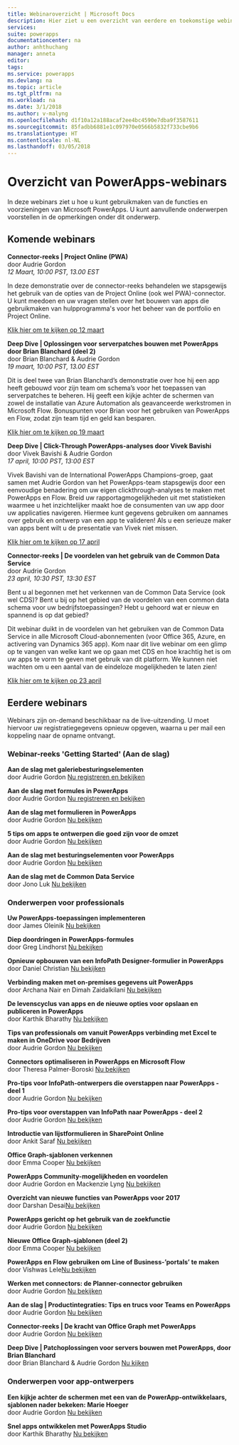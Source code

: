 ```yaml
---
title: Webinaroverzicht | Microsoft Docs
description: Hier ziet u een overzicht van eerdere en toekomstige webinars, inclusief tijd/datum en de besproken onderwerpen.
services: 
suite: powerapps
documentationcenter: na
author: anhthuchang
manager: anneta
editor: 
tags: 
ms.service: powerapps
ms.devlang: na
ms.topic: article
ms.tgt_pltfrm: na
ms.workload: na
ms.date: 3/1/2018
ms.author: v-malyng
ms.openlocfilehash: d1f10a12a188acaf2ee4bc4590e7dba9f3587611
ms.sourcegitcommit: 85fadbb6881e1c097970e0566b5832f733cbe9b6
ms.translationtype: HT
ms.contentlocale: nl-NL
ms.lasthandoff: 03/05/2018
---
```

# <a name="powerapps-webinar-listing"></a>Overzicht van PowerApps-webinars #
In deze webinars ziet u hoe u kunt gebruikmaken van de functies en voorzieningen van Microsoft PowerApps. U kunt aanvullende onderwerpen voorstellen in de opmerkingen onder dit onderwerp.

## <a name="upcoming-webinars"></a>Komende webinars ##
**Connector-reeks | Project Online (PWA)**
<br>door Audrie Gordon
<br>*12 Maart, 10:00 PST, 13.00 EST*

In deze demonstratie over de connector-reeks behandelen we stapsgewijs het gebruik van de opties van de Project Online (ook wel PWA)-connector. U kunt meedoen en uw vragen stellen over het bouwen van apps die gebruikmaken van hulpprogramma's voor het beheer van de portfolio en Project Online.

[Klik hier om te kijken op 12 maart](https://www.youtube.com/watch?v=oncGxlmFqy8)


**Deep Dive | Oplossingen voor serverpatches bouwen met PowerApps door Brian Blanchard (deel 2)**
<br>door Brian Blanchard & Audrie Gordon
<br>*19 maart, 10:00 PST, 13.00 EST*

Dit is deel twee van Brian Blanchard’s demonstratie over hoe hij een app heeft gebouwd voor zijn team om schema’s voor het toepassen van serverpatches te beheren. Hij geeft een kijkje achter de schermen van zowel de installatie van Azure Automation als geavanceerde werkstromen in Microsoft Flow. Bonuspunten voor Brian voor het gebruiken van PowerApps en Flow, zodat zijn team tijd en geld kan besparen.

[Klik hier om te kijken op 19 maart](https://www.youtube.com/watch?v=oncGxlmFqy8)

**Deep Dive | Click-Through PowerApps-analyses door Vivek Bavishi**
<br>door Vivek Bavishi & Audrie Gordon
<br>*17 april, 10:00 PST, 13:00 EST*

Vivek Bavishi van de International PowerApps Champions-groep, gaat samen met Audrie Gordon van het PowerApps-team stapsgewijs door een eenvoudige benadering om uw eigen clickthrough-analyses te maken met PowerApps en Flow. Breid uw rapportagmogelijkheden uit met statistieken waarmee u het inzichtelijker maakt hoe de consumenten van uw app door uw applicaties navigeren. Hiermee kunt gegevens gebruiken om aannames over gebruik en ontwerp van een app te valideren! Als u een serieuze maker van apps bent wilt u de presentatie van Vivek niet missen.

[Klik hier om te kijken op 17 april](https://www.youtube.com/watch?v=OM-rlhKJFTA)

**Connector-reeks | De voordelen van het gebruik van de Common Data Service**
<br>door Audrie Gordon
<br>*23 april, 10:30 PST, 13:30 EST*

Bent u al begonnen met het verkennen van de Common Data Service (ook wel CDS)? Bent u bij op het gebied van de voordelen van een common data schema voor uw bedrijfstoepassingen? Hebt u gehoord wat er nieuw en spannend is op dat gebied?

Dit webinar duikt in de voordelen van het gebruiken van de Common Data Service in alle Microsoft Cloud-abonnementen (voor Office 365, Azure, en activering van Dynamics 365 app). Kom naar dit live webinar om een glimp op te vangen van welke kant we op gaan met CDS en hoe krachtig het is om uw apps te vorm te geven met gebruik van dit platform. We kunnen niet wachten om u een aantal van de eindeloze mogelijkheden te laten zien!

[Klik hier om te kijken op 23 april](https://www.youtube.com/watch?v=JY8r46HnHoI)

## <a name="past-webinars"></a>Eerdere webinars ##
Webinars zijn on-demand beschikbaar na de live-uitzending. U moet hiervoor uw registratiegegevens opnieuw opgeven, waarna u per mail een koppeling naar de opname ontvangt.

### <a name="getting-started-webinar-series"></a>Webinar-reeks 'Getting Started' (Aan de slag) ###
**Aan de slag met galeriebesturingselementen**
<br>door Audrie Gordon [Nu registreren en bekijken](https://info.microsoft.com/US-EAD-WBNR-FY17-02Feb-28-GettingStartedwithPowerAppsGalleries300759_01Registration-ForminBody.html)

**Aan de slag met formules in PowerApps** 
<br>door Audrie Gordon [Nu registreren en bekijken](https://info.microsoft.com/US-EAD-WBNR-FY17-03Mar-14-GettingStartedwithPowerAppsFormulas300770_01Registration-ForminBody.html)

**Aan de slag met formulieren in PowerApps**
<br>door Audrie Gordon [Nu bekijken](https://www.youtube.com/watch?v=WnuwLkNbWk4)

**5 tips om apps te ontwerpen die goed zijn voor de omzet**
<br>door Audrie Gordon [Nu bekijken](https://www.youtube.com/watch?v=Ql-pK9ixKxw)

**Aan de slag met besturingselementen voor PowerApps**
<br>door Audrie Gordon [Nu bekijken](https://www.youtube.com/watch?v=lUo0DXvJENI)

**Aan de slag met de Common Data Service**
<br>door Jono Luk [Nu bekijken](https://info.microsoft.com/US-PowerBI-WBNR-FY17-04Apr-18-GettingStartedwiththeCommonDataServices312618_01Registration-ForminBody.html)

### <a name="pro-topics"></a>Onderwerpen voor professionals ###
**Uw PowerApps-toepassingen implementeren**
<br>door James Oleinik [Nu bekijken](https://www.youtube.com/watch?v=LF49hFB14Cs)

**Diep doordringen in PowerApps-formules**
<br>door Greg Lindhorst [Nu bekijken](https://www.youtube.com/watch?v=PuePMMuj5ps)

**Opnieuw opbouwen van een InfoPath Designer-formulier in PowerApps**
<br>door Daniel Christian [Nu bekijken](https://www.youtube.com/watch?v=ohQcxcVZSK4)

**Verbinding maken met on-premises gegevens uit PowerApps**
<br>door Archana Nair en Dimah Zaidalkilani [Nu bekijken](https://www.youtube.com/watch?v=YBdO2MAulx8)

**De levenscyclus van apps en de nieuwe opties voor opslaan en publiceren in PowerApps**
<br>door Karthik Bharathy [Nu bekijken](https://www.youtube.com/watch?v=Np3DXBQvq2I)

**Tips van professionals om vanuit PowerApps verbinding met Excel te maken in OneDrive voor Bedrijven**
<br>door Audrie Gordon [Nu bekijken](https://www.youtube.com/watch?v=WPhux5_3Sfs)

**Connectors optimaliseren in PowerApps en Microsoft Flow**
<br>door Theresa Palmer-Boroski [Nu bekijken](https://www.youtube.com/watch?v=6jwt4qXA2IQ)

**Pro-tips voor InfoPath-ontwerpers die overstappen naar PowerApps - deel 1**
<br>door Audrie Gordon [Nu bekijken](https://www.youtube.com/watch?v=EZ09dRuiWLw)

**Pro-tips voor overstappen van InfoPath naar PowerApps - deel 2**
<br>door Audrie Gordon [Nu bekijken](https://www.youtube.com/watch?v=Bm2XePxLcSM)

**Introductie van lijstformulieren in SharePoint Online**
<br>door Ankit Saraf [Nu bekijken](https://www.youtube.com/watch?v=3dCwg6wtViI)

**Office Graph-sjablonen verkennen**
<br>door Emma Cooper [Nu bekijken](https://www.youtube.com/watch?v=SwLNN3tPVNs)

**PowerApps Community-mogelijkheden en voordelen**
<br> door Audrie Gordon en Mackenzie Lyng [Nu bekijken](https://www.youtube.com/watch?v=MTIkTPUgDSY)

**Overzicht van nieuwe functies van PowerApps voor 2017**
<br>door Darshan Desai[Nu bekijken](https://www.youtube.com/watch?v=XFMh8-zLkEM)

**PowerApps gericht op het gebruik van de zoekfunctie**
<br>door Audrie Gordon [Nu bekijken](https://www.youtube.com/watch?v=uTPtNaSK_gc)

**Nieuwe Office Graph-sjablonen (deel 2)**
<br>door Emma Cooper [Nu bekijken](https://www.youtube.com/watch?v=9PopTeLdpmU)

**PowerApps en Flow gebruiken om Line of Business-’portals’ te maken**
<br>door Vishwas Lele[Nu bekijken](http://www.youtube.com/watch?v=eSMAAFHK44c)

**Werken met connectors: de Planner-connector gebruiken**
<br> door Audrie Gordon [Nu bekijken](https://www.youtube.com/watch?v=NBPL9Uw7qzg)

**Aan de slag | Productintegraties: Tips en trucs voor Teams en PowerApps**
<br>door Audrie Gordon [Nu bekijken](https://www.youtube.com/watch?v=obBQk-aSElI)

**Connector-reeks | De kracht van Office Graph met PowerApps**
<br>door Audrie Gordon [Nu bekijken](https://www.youtube.com/watch?v=AOGGyoElGaQ)

**Deep Dive | Patchoplossingen voor servers bouwen met PowerApps, door Brian Blanchard**
<br>door Brian Blanchard & Audrie Gordon [Nu kijken](https://www.youtube.com/watch?v=QAe0oBecowU)


### <a name="app-designer-topics"></a>Onderwerpen voor app-ontwerpers ###
**Een kijkje achter de schermen met een van de PowerApp-ontwikkelaars, sjablonen nader bekeken: Marie Hoeger**
<br>door Audrie Gordon [Nu bekijken](https://www.youtube.com/watch?v=YF3DKZxlUdM)

**Snel apps ontwikkelen met PowerApps Studio**
<br>door Karthik Bharathy [Nu bekijken](https://www.youtube.com/watch?v=us85WpXe4cA)
